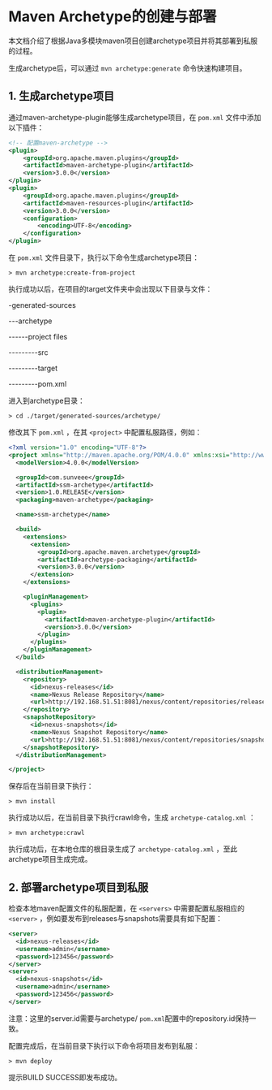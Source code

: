 # Maven Archetype的创建与部署

本文档介绍了根据Java多模块maven项目创建archetype项目并将其部署到私服的过程。

生成archetype后，可以通过 `mvn archetype:generate` 命令快速构建项目。

## 1. 生成archetype项目

通过maven-archetype-plugin能够生成archetype项目，在 `pom.xml` 文件中添加以下插件：

```xml
<!-- 配置maven-archetype -->
<plugin>
	<groupId>org.apache.maven.plugins</groupId>
	<artifactId>maven-archetype-plugin</artifactId>
	<version>3.0.0</version>
</plugin>
<plugin>
	<groupId>org.apache.maven.plugins</groupId>
	<artifactId>maven-resources-plugin</artifactId>
	<version>3.0.0</version>
	<configuration>
		<encoding>UTF-8</encoding>
	</configuration>
</plugin>
```

在 `pom.xml` 文件目录下，执行以下命令生成archetype项目：

```shell
> mvn archetype:create-from-project
```

执行成功以后，在项目的target文件夹中会出现以下目录与文件：

-generated-sources

---archetype

------project files

---------src

---------target

---------pom.xml

进入到archetype目录：

```shell
> cd ./target/generated-sources/archetype/
```

修改其下 `pom.xml` ，在其 `<project>` 中配置私服路径，例如：

```xml
<?xml version="1.0" encoding="UTF-8"?>
<project xmlns="http://maven.apache.org/POM/4.0.0" xmlns:xsi="http://www.w3.org/2001/XMLSchema-instance" xsi:schemaLocation="http://maven.apache.org/POM/4.0.0 http://maven.apache.org/xsd/maven-4.0.0.xsd">
  <modelVersion>4.0.0</modelVersion>

  <groupId>com.sunveee</groupId>
  <artifactId>ssm-archetype</artifactId>
  <version>1.0.RELEASE</version>
  <packaging>maven-archetype</packaging>

  <name>ssm-archetype</name>

  <build>
    <extensions>
      <extension>
        <groupId>org.apache.maven.archetype</groupId>
        <artifactId>archetype-packaging</artifactId>
        <version>3.0.0</version>
      </extension>
    </extensions>

    <pluginManagement>
      <plugins>
        <plugin>
          <artifactId>maven-archetype-plugin</artifactId>
          <version>3.0.0</version>
        </plugin>
      </plugins>
    </pluginManagement>
  </build>

  <distributionManagement>
    <repository>
      <id>nexus-releases</id> 
      <name>Nexus Release Repository</name> 
      <url>http://192.168.51.51:8081/nexus/content/repositories/releases/</url> 
    </repository> 
    <snapshotRepository> 
      <id>nexus-snapshots</id> 
      <name>Nexus Snapshot Repository</name> 
      <url>http://192.168.51.51:8081/nexus/content/repositories/snapshots/</url> 
    </snapshotRepository>
  </distributionManagement>

</project>
```

保存后在当前目录下执行：

```shell
> mvn install
```

执行成功以后，在当前目录下执行crawl命令，生成 `archetype-catalog.xml` ：

```shell
> mvn archetype:crawl
```

执行成功后，在本地仓库的根目录生成了 `archetype-catalog.xml` ，至此archetype项目生成完成。

## 2. 部署archetype项目到私服

检查本地maven配置文件的私服配置，在 `<servers>` 中需要配置私服相应的 `<server>` ，例如要发布到releases与snapshots需要具有如下配置：

```xml
<server>
  <id>nexus-releases</id>
  <username>admin</username>
  <password>123456</password>
</server>
<server>
  <id>nexus-snapshots</id>
  <username>admin</username>
  <password>123456</password>
</server>
```

注意：这里的server.id需要与archetype/ `pom.xml`配置中的repository.id保持一致。

配置完成后，在当前目录下执行以下命令将项目发布到私服：

```shell
> mvn deploy
```

提示BUILD SUCCESS即发布成功。

